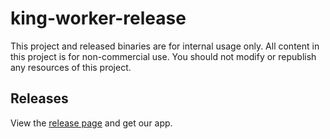 # king-worker-release

This project and released binaries are for internal usage only. All content in this project is for non-commercial use. You should not modify or republish any resources of this project. 

## Releases
View the [release page](https://github.com/king-worker/release/releases) and get our app. 
